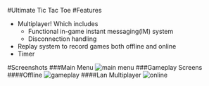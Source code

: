 #Ultimate Tic Tac Toe
#Features
* Multiplayer! Which includes
  * Functional in-game instant messaging(IM) system
  * Disconnection handling
* Replay system to record games both offline and online
* Timer

#Screenshots
###Main Menu
![main menu](http://i.imgur.com/zAGkPLr.png)
###Gameplay Screens
####Offline
![gameplay](http://imgur.com/syEzIDy.png)
####Lan Multiplayer
![online](http://imgur.com/JFf33iN.png)
